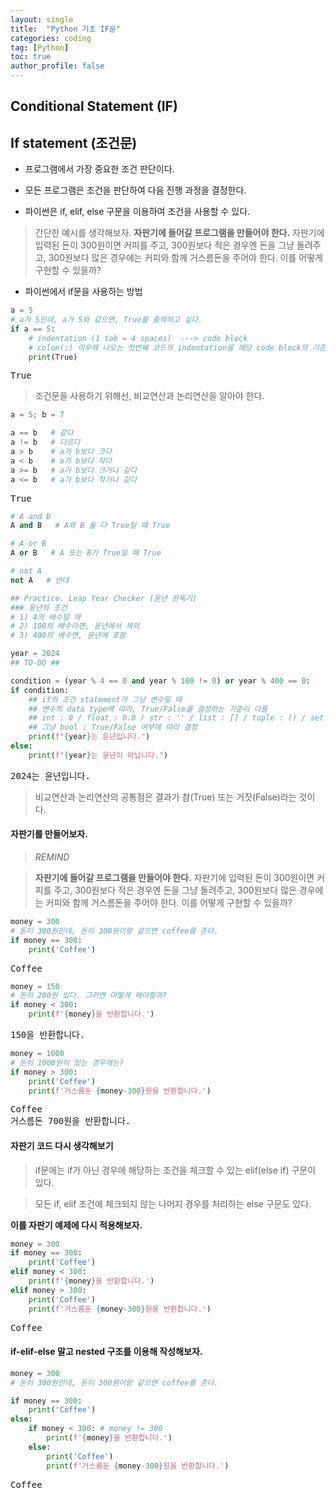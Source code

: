 ```yaml
---
layout: single
title:  "Python 기초 IF문"
categories: coding
tag: [Python]
toc: true
author_profile: false
---
```


<head>
  <style>
    table.dataframe {
      white-space: normal;
      width: 100%;
      height: 240px;
      display: block;
      overflow: auto;
      font-family: Arial, sans-serif;
      font-size: 0.9rem;
      line-height: 20px;
      text-align: center;
      border: 0px !important;
    }

    table.dataframe th {
      text-align: center;
      font-weight: bold;
      padding: 8px;
    }

    table.dataframe td {
      text-align: center;
      padding: 8px;
    }

    table.dataframe tr:hover {
      background: #b8d1f3; 
    }

    .output_prompt {
      overflow: auto;
      font-size: 0.9rem;
      line-height: 1.45;
      border-radius: 0.3rem;
      -webkit-overflow-scrolling: touch;
      padding: 0.8rem;
      margin-top: 0;
      margin-bottom: 15px;
      font: 1rem Consolas, "Liberation Mono", Menlo, Courier, monospace;
      color: $code-text-color;
      border: solid 1px $border-color;
      border-radius: 0.3rem;
      word-break: normal;
      white-space: pre;
    }

  .dataframe tbody tr th:only-of-type {
      vertical-align: middle;
  }

  .dataframe tbody tr th {
      vertical-align: top;
  }

  .dataframe thead th {
      text-align: center !important;
      padding: 8px;
  }

  .page__content p {
      margin: 0 0 0px !important;
  }

  .page__content p > strong {
    font-size: 0.8rem !important;
  }

  </style>
</head>


## Conditional Statement (IF)


## If statement (조건문)


- 프로그램에서 가장 중요한 조건 판단이다.





- 모든 프로그램은 조건을 판단하여 다음 진행 과정을 결정한다.





- 파이썬은 if, elif, else 구문을 이용하여 조건을 사용할 수 있다.


> 간단한 예시를 생각해보자. **자판기에 들어갈 프로그램을 만들어야 한다.** 자판기에 입력된 돈이 300원이면 커피를 주고, 300원보다 적은 경우엔 돈을 그냥 돌려주고, 300원보다 많은 경우에는 커피와 함께 거스름돈을 주어야 한다. 이를 어떻게 구현할 수 있을까?


- 파이썬에서 if문을 사용하는 방법



```python
a = 5
# a가 5인데, a가 5와 같으면, True를 출력하고 싶다.
if a == 5:
    # indentation (1 tab = 4 spaces)  ---> code block
    # colon(:) 이우헤 나오는 첫번째 코드의 indentation을 해당 code block의 기준으로 정함
    print(True)
```

<pre>
True
</pre>
> 조건문을 사용하기 위해선, 비교연산과 논리연산을 알아야 한다.



```python
a = 5; b = 7

a == b   # 같다
a != b   # 다르다
a > b    # a가 b보다 크다
a < b    # a가 b보다 작다
a >= b   # a가 b보다 크거나 같다
a <= b   # a가 b보다 작거나 같다
```

<pre>
True
</pre>

```python
# A and B
A and B   # A와 B 둘 다 True일 때 True

# A or B
A or B   # A 또는 B가 True일 때 True

# not A
not A   # 반대
```


```python
## Practice. Leap Year Checker (윤년 판독기)
### 윤년의 조건
# 1) 4의 배수일 때
# 2) 100의 배수라면, 윤년에서 제외
# 3) 400의 배수면, 윤년에 포함

year = 2024
## TO-DO ##

condition = (year % 4 == 0 and year % 100 != 0) or year % 400 == 0:
if condition:
	## if의 조건 statement가 그냥 변수일 때
	## 변수의 data type에 따라, True/False를 결정하는 기준이 다름
	## int : 0 / float : 0.0 / str : '' / list : [] / tuple : () / set : set() / dict : {}
	## 그냥 bool : True/False 여부에 따라 결정
	print(f"{year}는 윤년입니다.")
else:
	print(f"{year}는 윤년이 아닙니다.")
```

<pre>
2024는 윤년입니다.
</pre>
> 비교연산과 논리연산의 공통점은 결과가 참(True) 또는 거짓(False)라는 것이다.


#### 자판기를 만들어보자.


> *REMIND*



> **자판기에 들어갈 프로그램을 만들어야 한다.** 자판기에 입력된 돈이 300원이면 커피를 주고, 300원보다 적은 경우엔 돈을 그냥 돌려주고, 300원보다 많은 경우에는 커피와 함께 거스름돈을 주어야 한다. 이를 어떻게 구현할 수 있을까?



```python
money = 300
# 돈이 300원인데, 돈이 300원이랑 같으면 coffee를 준다.
if money == 300:
    print('Coffee')
```

<pre>
Coffee
</pre>

```python
money = 150
# 돈이 200원 있다. 그러면 어떻게 해야할까?
if money < 300:
    print(f'{money}을 반환합니다.')
```

<pre>
150을 반환합니다.
</pre>

```python
money = 1000
# 돈이 1000원이 있는 경우에는?
if money > 300:
    print('Coffee')
    print(f'거스름돈 {money-300}원을 반환합니다.')
```

<pre>
Coffee
거스름돈 700원을 반환합니다.
</pre>
#### 자판기 코드 다시 생각해보기



> if문에는 if가 아닌 경우에 해당하는 조건을 체크할 수 있는 elif(else if) 구문이 있다.



> 모든 if, elif 조건에 체크되지 않는 나머지 경우를 처리하는 else 구문도 있다.



**이를 자판기 예제에 다시 적용해보자.**



```python
money = 300
if money == 300:
    print('Coffee')
elif money < 300:
    print(f'{money}을 반환합니다.')
elif money > 300:
    print('Coffee')
    print(f'거스름돈 {money-300}원을 반환합니다.')
```

<pre>
Coffee
</pre>
#### if-elif-else 말고 nested 구조를 이용해 작성해보자. 



```python
money = 300
# 돈이 300원인데, 돈이 300원이랑 같으면 coffee를 준다.

if money == 300:
    print('Coffee')
else:
    if money < 300: # money != 300
        print(f'{money}을 반환합니다.')
    else:
        print('Coffee')
        print(f'거스름돈 {money-300}원을 반환합니다.')    
```

<pre>
Coffee
</pre>